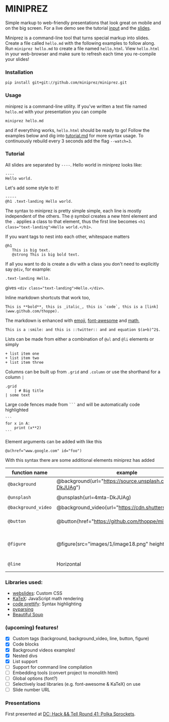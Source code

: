 # MINIPREZ

Simple markup to web-friendly presentations that look great on mobile and on the big screen.
For a live demo see the tutorial [input](https://raw.githubusercontent.com/thoppe/miniprez/gh-pages/tutorial.md) and the [slides](https://thoppe.github.io/miniprez/tutorial.html).

Miniprez is a command-line tool that turns special markup into slides.
Create a file called `hello.md` with the following examples to follow along.
Run `miniprez hello.md` to create a file named `hello.html`.
View `hello.html` in your web-browser and make sure to refresh each time you re-compile your slides!

### Installation

    pip install git+git://github.com/miniprez/miniprez.git

### Usage

miniprez is a command-line utility. If you've written a text file named `hello.md` with your presentation you can compile

    miniprez hello.md

and if everything works, `hello.html` should be ready to go! Follow the examples below and dig into [tutorial.md](tutorial.md) for more syntax usage. To continuously rebuild every 3 seconds add the flag `--watch=3`.

### Tutorial

All slides are separated by `----`. Hello world in miniprez looks like:

    ----
    Hello world.

Let's add some style to it!

    ----- 
    @h1 .text-landing Hello world.

The syntax to miniprez is pretty simple simple, each line is mostly independent of the others.
The `@` symbol creates a new html element and the `.` applies a class to that element, thus the first line becomes `<h1 class="text-landing">Hello world.</h1>`.

If you want tags to nest into each other, whitespace matters

    @h1
       This is big text.
       @strong This is big bold text.

If all you want to do is create a div with a class you don't need to explicitly say `@div`, for example:

    .text-landing Hello.

gives `<div class="text-landing">Hello.</div>`.

Inline markdown shortcuts that work too,

    This is **bold**, this is _italic_, this is `code`, this is a [link](www.github.com/thoppe).

The markdown is enhanced with [emoji](http://www.webpagefx.com/tools/emoji-cheat-sheet/), [font-awesome](http://fontawesome.io/icons/) and [math](https://en.wikibooks.org/wiki/LaTeX/Mathematics),

    This is a :smile: and this is ::twitter:: and and equation $(a+b)^2$.

Lists can be made from either a combination of `@ul` and `@li` elements or simply

    + list item one
    + list item two
    + list item three

Columns can be built up from `.grid` and `.column` or use the shorthand for a column `|`

    .grid
        | # Big title
	| some text
    
Large code fences made from ` ``` ` and will be automatically code highlighted

    ```
    for x in A:
        print (x**2)
    ```

Element arguments can be added with like this

    @a(href="www.google.com" id="foo")

With this syntax there are some additional elements miniprez has added

| function name  | example | options
|---|---|---|
| `@background`  | @background(url="https://source.unsplash.com/4mta-DkJUAg") | `.light` `.dark` |
| `@unsplash`  | @unsplash(url=4mta-DkJUAg) | `.light` `.dark` |
| `@background_video`  | @background_video(url="https://cdn.shutterstock.com/...") | |
| `@button`  |  @button(href="https://github.com/thoppe/miniprez") | `.ghost` text after  |
| `@figure`  | @figure(src="images/1/image18.png" height=200px) | `height` caption text after  |
| `@line`  | Horizontal  | Shortcut for hr  |


### Libraries used:

+ [webslides](https://github.com/jlantunez/webslides): Custom CSS 
+ [KaTeX](https://github.com/Khan/KaTeX): JavaScript math rendering
+ [code prettify](https://github.com/google/code-prettify): Syntax highlighting 
+ [pyparsing](http://pyparsing.wikispaces.com/)
+ [Beautiful Soup](https://www.crummy.com/software/BeautifulSoup/bs4/doc/)

### (upcoming) features!

+ [x] Custom tags (background, background_video, line, button, figure)
+ [x] Code blocks
+ [x] Background videos examples!
+ [x] Nested divs
+ [x] List support
+ [ ] Support for command line compilation
+ [ ] Embedding tools (convert project to monolith html)
+ [ ] Global options (font?)
+ [ ] Selectively load libraries (e.g. font-awesome & KaTeX) on use
+ [ ] Slide number URL

### Presentations

First presented at [DC: Hack && Tell Round 41: Polka Sprockets](https://www.meetup.com/DC-Hack-and-Tell/events/236404104/).
